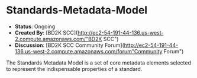 # Standards-Metadata-Model

* **Status**: Ongoing
* **Created By**: [BD2K SCC](http://ec2-54-191-44-136.us-west-2.compute.amazonaws.com/"BD2K SCC")
* **Discussion**: [BD2K SCC Community Forum](http://ec2-54-191-44-136.us-west-2.compute.amazonaws.com/forum"Community Forum")

The Standards Metadata Model is a set of core metadata elements selected to represent the indispensable properties of a standard. 

